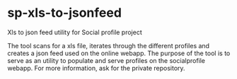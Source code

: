 sp-xls-to-jsonfeed
==================

Xls to json feed utility for Social profile project

The tool scans for a xls file, iterates through the different profiles and creates a json feed used on the online webapp.
The purpose of the tool is to serve as an utility to populate and serve profiles on the socialprofile webapp.
For more information, ask for the private repository.
